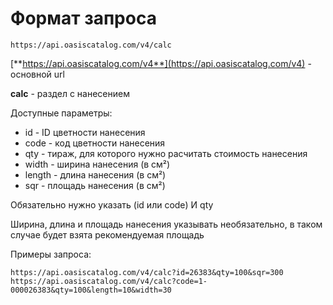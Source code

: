 # Формат запроса

```text
https://api.oasiscatalog.com/v4/calc
```

[**https://api.oasiscatalog.com/v4**](https://api.oasiscatalog.com/v4) - основной url

**calc** - раздел с нанесением

Доступные параметры:

* id - ID цветности нанесения
* code - код цветности нанесения
* qty - тираж, для которого нужно расчитать стоимость нанесения
* width - ширина нанесения \(в см²\)
* length - длина нанесения \(в см²\)
* sqr - площадь нанесения \(в см²\)

Обязательно нужно указать \(id или code\) И qty

Ширина, длина и площадь нанесения указывать необязательно, в таком случае будет взята рекомендуемая площадь

Примеры запроса:

```text
https://api.oasiscatalog.com/v4/calc?id=26383&qty=100&sqr=300
https://api.oasiscatalog.com/v4/calc?code=1-000026383&qty=100&length=10&width=30
```

